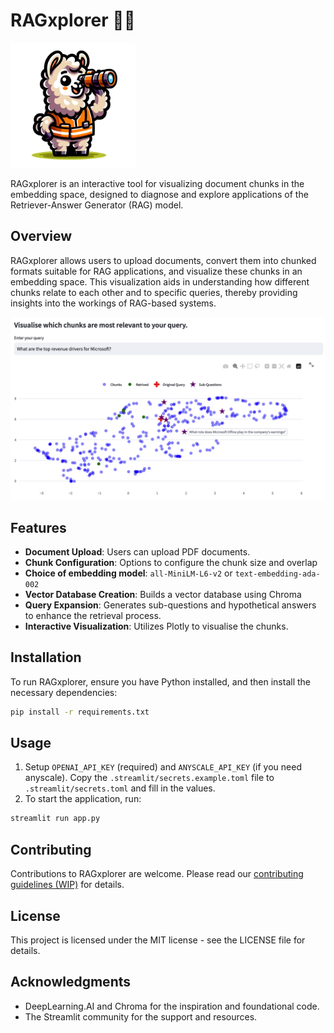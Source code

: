# RAGxplorer 🦙🦺

<img src="images/logo.png" width="200">

RAGxplorer is an interactive tool for visualizing document chunks in the embedding space, designed to diagnose and explore applications of the Retriever-Answer Generator (RAG) model.

## Overview

RAGxplorer allows users to upload documents, convert them into chunked formats suitable for RAG applications, and visualize these chunks in an embedding space. This visualization aids in understanding how different chunks relate to each other and to specific queries, thereby providing insights into the workings of RAG-based systems.

<img src="images/example.png" width="650">

## Features

- **Document Upload**: Users can upload PDF documents.
- **Chunk Configuration**: Options to configure the chunk size and overlap
- **Choice of embedding model**: `all-MiniLM-L6-v2` or `text-embedding-ada-002`
- **Vector Database Creation**: Builds a vector database using Chroma
- **Query Expansion**: Generates sub-questions and hypothetical answers to enhance the retrieval process.
- **Interactive Visualization**: Utilizes Plotly to visualise the chunks.

## Installation

To run RAGxplorer, ensure you have Python installed, and then install the necessary dependencies:

```bash
pip install -r requirements.txt
```

## Usage

1. Setup `OPENAI_API_KEY` (required) and `ANYSCALE_API_KEY` (if you need anyscale). Copy
    the `.streamlit/secrets.example.toml` file to `.streamlit/secrets.toml` and fill in the values.
2. To start the application, run:

```bash
streamlit run app.py
```

## Contributing

Contributions to RAGxplorer are welcome. Please read our [contributing guidelines (WIP)](.github/CONTRIBUTING.md) for details.

## License

This project is licensed under the MIT license - see the LICENSE file for details.

## Acknowledgments
- DeepLearning.AI and Chroma for the inspiration and foundational code.
- The Streamlit community for the support and resources.
